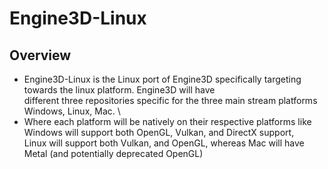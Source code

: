 # Engine3D-Linux

## Overview
* Engine3D-Linux is the Linux port of Engine3D specifically targeting towards the linux platform. Engine3D will have \
    different three repositories specific for the three main stream platforms Windows, Linux, Mac. \
* Where each platform will be natively on their respective platforms like Windows will support both OpenGL, Vulkan, and DirectX support, \
    Linux will support both Vulkan, and OpenGL, whereas Mac will have Metal (and potentially deprecated OpenGL)
